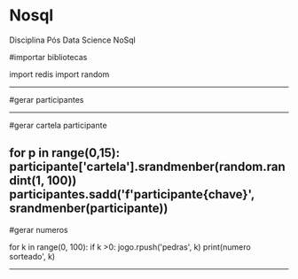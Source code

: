 # Nosql
Disciplina Pós Data Science NoSql

#importar bibliotecas

import redis
import random

------------------------------

#gerar participantes



------------------------------

#gerar cartela participante

for p in range(0,15):
participante['cartela'].srandmenber(random.randint(1, 100))
participantes.sadd('f'participante{chave}', srandmenber(participante))
------------------------------
#gerar numeros

for k in range(0, 100):
if k >0:
jogo.rpush('pedras', k)
print(numero sorteado', k)

------------------------------
